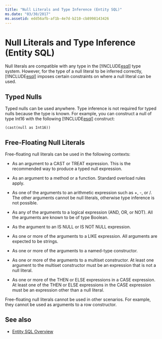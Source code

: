 ```yaml
---
title: "Null Literals and Type Inference (Entity SQL)"
ms.date: "03/30/2017"
ms.assetid: edd56afb-af1b-4e7d-b210-cb8998143426
---
```

# Null Literals and Type Inference (Entity SQL)
Null literals are compatible with any type in the [!INCLUDE[esql](../../../../../../includes/esql-md.md)] type system. However, for the type of a null literal to be inferred correctly, [!INCLUDE[esql](../../../../../../includes/esql-md.md)] imposes certain constraints on where a null literal can be used.  
  
## Typed Nulls  
 Typed nulls can be used anywhere. Type inference is not required for typed nulls because the type is known. For example, you can construct a null of type Int16 with the following [!INCLUDE[esql](../../../../../../includes/esql-md.md)] construct:  
  
 `(cast(null as Int16))`  
  
## Free-Floating Null Literals  
 Free-floating null literals can be used in the following contexts:  
  
- As an argument to a CAST or TREAT expression. This is the recommended way to produce a typed null expression.  
  
- As an argument to a method or a function. Standard overload rules apply.  
  
- As one of the arguments to an arithmetic expression such as +, -, or /. The other arguments cannot be null literals, otherwise type inference is not possible.  
  
- As any of the arguments to a logical expression (AND, OR, or NOT). All the arguments are known to be of type Boolean.  
  
- As the argument to an IS NULL or IS NOT NULL expression.  
  
- As one or more of the arguments to a LIKE expression. All arguments are expected to be strings.  
  
- As one or more of the arguments to a named-type constructor.  
  
- As one or more of the arguments to a multiset constructor. At least one argument to the multiset constructor must be an expression that is not a null literal.  
  
- As one or more of the THEN or ELSE expressions in a CASE expression. At least one of the THEN or ELSE expressions in the CASE expression must be an expression other than a null literal.  
  
 Free-floating null literals cannot be used in other scenarios. For example,  they cannot be used as arguments to a row constructor.  
  
## See also

- [Entity SQL Overview](../../../../../../docs/framework/data/adonet/ef/language-reference/entity-sql-overview.md)
